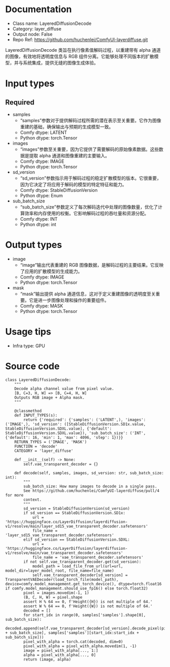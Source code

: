 # Documentation
- Class name: LayeredDiffusionDecode
- Category: layer_diffuse
- Output node: False
- Repo Ref: https://github.com/huchenlei/ComfyUI-layerdiffuse.git

LayeredDiffusionDecode 类旨在执行像素值解码过程，以重建带有 alpha 通道的图像，有效地将透明度信息与 RGB 组件分离。它能够处理不同版本的扩散模型，并与系统集成，提供无缝的图像生成体验。

# Input types
## Required
- samples
    - “samples”参数对于提供解码过程所需的潜在表示至关重要。它作为图像重建的基础，确保输出与预期的生成模型一致。
    - Comfy dtype: LATENT
    - Python dtype: torch.Tensor
- images
    - “images”参数至关重要，因为它提供了需要解码的原始像素数据。这些数据是提取 alpha 通道和图像重建的主要输入。
    - Comfy dtype: IMAGE
    - Python dtype: torch.Tensor
- sd_version
    - “sd_version”参数指示用于解码过程的稳定扩散模型的版本。它很重要，因为它决定了将应用于解码的模型的特定特征和能力。
    - Comfy dtype: StableDiffusionVersion
    - Python dtype: Enum
- sub_batch_size
    - “sub_batch_size”参数定义了每次解码迭代中处理的图像数量，优化了计算效率和内存使用的权衡。它影响解码过程的吞吐量和资源分配。
    - Comfy dtype: INT
    - Python dtype: int

# Output types
- image
    - “image”输出代表重建的 RGB 图像数据，是解码过程的主要结果。它反映了应用的扩散模型的生成能力。
    - Comfy dtype: IMAGE
    - Python dtype: torch.Tensor
- mask
    - “mask”输出提供 alpha 通道信息，这对于定义重建图像的透明度至关重要。它是进一步图像处理和操作的重要组件。
    - Comfy dtype: MASK
    - Python dtype: torch.Tensor

# Usage tips
- Infra type: GPU

# Source code
```
class LayeredDiffusionDecode:
    """
    Decode alpha channel value from pixel value.
    [B, C=3, H, W] => [B, C=4, H, W]
    Outputs RGB image + Alpha mask.
    """

    @classmethod
    def INPUT_TYPES(s):
        return {'required': {'samples': ('LATENT',), 'images': ('IMAGE',), 'sd_version': ([StableDiffusionVersion.SD1x.value, StableDiffusionVersion.SDXL.value], {'default': StableDiffusionVersion.SDXL.value}), 'sub_batch_size': ('INT', {'default': 16, 'min': 1, 'max': 4096, 'step': 1})}}
    RETURN_TYPES = ('IMAGE', 'MASK')
    FUNCTION = 'decode'
    CATEGORY = 'layer_diffuse'

    def __init__(self) -> None:
        self.vae_transparent_decoder = {}

    def decode(self, samples, images, sd_version: str, sub_batch_size: int):
        """
        sub_batch_size: How many images to decode in a single pass.
        See https://github.com/huchenlei/ComfyUI-layerdiffuse/pull/4 for more
        context.
        """
        sd_version = StableDiffusionVersion(sd_version)
        if sd_version == StableDiffusionVersion.SD1x:
            url = 'https://huggingface.co/LayerDiffusion/layerdiffusion-v1/resolve/main/layer_sd15_vae_transparent_decoder.safetensors'
            file_name = 'layer_sd15_vae_transparent_decoder.safetensors'
        elif sd_version == StableDiffusionVersion.SDXL:
            url = 'https://huggingface.co/LayerDiffusion/layerdiffusion-v1/resolve/main/vae_transparent_decoder.safetensors'
            file_name = 'vae_transparent_decoder.safetensors'
        if not self.vae_transparent_decoder.get(sd_version):
            model_path = load_file_from_url(url=url, model_dir=layer_model_root, file_name=file_name)
            self.vae_transparent_decoder[sd_version] = TransparentVAEDecoder(load_torch_file(model_path), device=comfy.model_management.get_torch_device(), dtype=torch.float16 if comfy.model_management.should_use_fp16() else torch.float32)
        pixel = images.movedim(-1, 1)
        (B, C, H, W) = pixel.shape
        assert H % 64 == 0, f'Height({H}) is not multiple of 64.'
        assert W % 64 == 0, f'Height({W}) is not multiple of 64.'
        decoded = []
        for start_idx in range(0, samples['samples'].shape[0], sub_batch_size):
            decoded.append(self.vae_transparent_decoder[sd_version].decode_pixel(pixel[start_idx:start_idx + sub_batch_size], samples['samples'][start_idx:start_idx + sub_batch_size]))
        pixel_with_alpha = torch.cat(decoded, dim=0)
        pixel_with_alpha = pixel_with_alpha.movedim(1, -1)
        image = pixel_with_alpha[..., 1:]
        alpha = pixel_with_alpha[..., 0]
        return (image, alpha)
```
